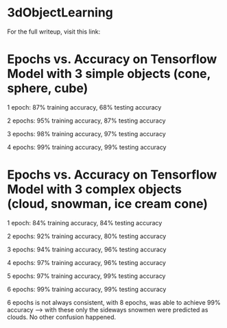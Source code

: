 # 3dObjectLearning
For the full writeup, visit this link: 

# Epochs vs. Accuracy on Tensorflow Model with 3 simple objects (cone, sphere, cube)
1 epoch: 87% training accuracy, 68% testing accuracy

2 epochs: 95% training accuracy, 87% testing accuracy

3 epochs: 98% training accuracy, 97% testing accuracy

4 epochs: 99% training accuracy, 99% testing accuracy

# Epochs vs. Accuracy on Tensorflow Model with 3 complex objects (cloud, snowman, ice cream cone)
1 epoch: 84% training accuracy, 84% testing accuracy

2 epochs: 92% training accuracy, 80% testing accuracy

3 epochs: 94% training accuracy, 96% testing accuracy

4 epochs: 97% training accuracy, 96% testing accuracy

5 epochs: 97% training accuracy, 99% testing accuracy

6 epochs: 99% training accuracy, 99% testing accuracy


6 epochs is not always consistent,
with 8 epochs, was able to achieve 99% accuracy --> with these only the sideways snowmen
were predicted as clouds. No other confusion happened.

